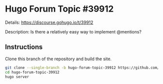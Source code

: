 # Hugo Forum Topic #39912

Details: <https://discourse.gohugo.io/t/39912>

Description: Is there a relatively easy way to implement @mentions?

## Instructions

Clone this branch of the repository and build the site.

```bash
git clone --single-branch -b hugo-forum-topic-39912 https://github.com/jmooring/hugo-testing hugo-forum-topic-39912
cd hugo-forum-topic-39912
hugo server
```
